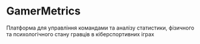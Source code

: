 # GamerMetrics
Платформа для управління командами та аналізу статистики, фізичного та психологічного стану гравців в кіберспортивних іграх

